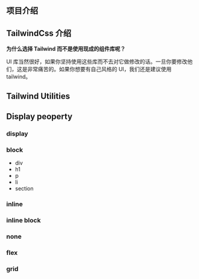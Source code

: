 ## 项目介绍

## TailwindCss 介绍

**为什么选择 Tailwind 而不是使用现成的组件库呢？**

UI 库当然很好，如果你坚持使用这些库而不去对它做修改的话。一旦你要修改他们，这是非常痛苦的。如果你想要有自己风格的 UI，我们还是建议使用 tailwind。

## Tailwind Utilities

## Display peoperty

### display

### block

- div
- h1
- p
- li
- section

### inline 

### inline block

### none 

### flex 

### grid





